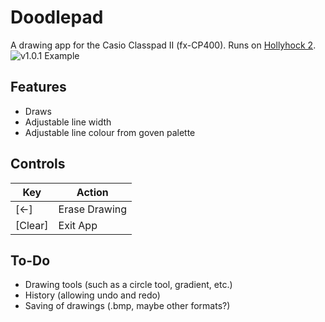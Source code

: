 # Doodlepad
A drawing app for the Casio Classpad II (fx-CP400). Runs on [Hollyhock 2](https://github.com/SnailMath/hollyhock-2/).
![v1.0.1 Example](images/v1.0.1_example.jpg)

## Features
- Draws
- Adjustable line width
- Adjustable line colour from goven palette

## Controls
| Key     | Action        |
|---------|---------------|
| [←]     | Erase Drawing |
| [Clear] | Exit App      |

## To-Do
- Drawing tools (such as a circle tool, gradient, etc.)
- History (allowing undo and redo)
- Saving of drawings (.bmp, maybe other formats?)
